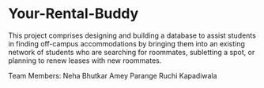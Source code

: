 # Your-Rental-Buddy
This project comprises designing and building a database to assist students in finding off-campus accommodations by bringing them into an existing network of students who are searching for roommates, subletting a spot, or planning to renew leases with new roommates.



Team Members:
Neha Bhutkar
Amey Parange
Ruchi Kapadiwala
